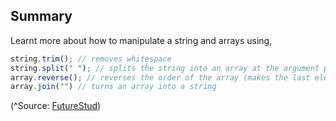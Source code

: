 ## Summary

Learnt more about how to manipulate a string and arrays using,

```javascript
string.trim(); // removes whitespace
string.split(" "); // splits the string into an array at the argument points found within the string, in this case at the spaces (" ")
array.reverse(); // reverses the order of the array (makes the last element the first instead)
array.join("") // turns an array into a string
```
(^Source: [FutureStud](https://futurestud.io/tutorials/remove-extra-spaces-from-a-string-in-javascript-or-node-js))



